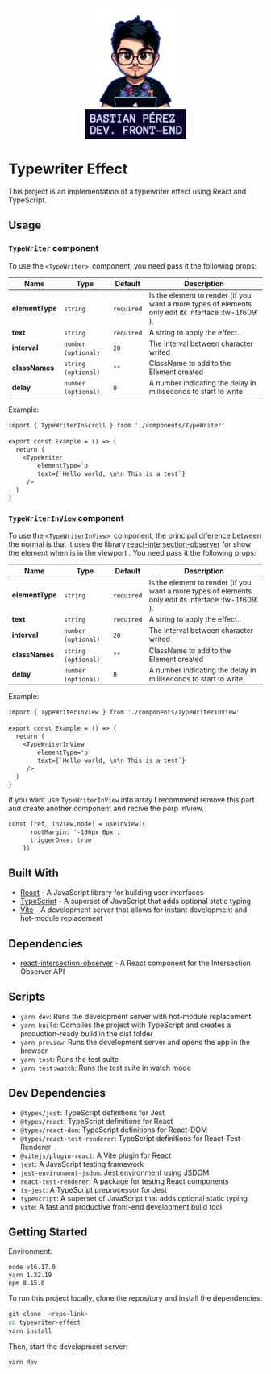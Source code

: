 <div align="center">
  <img alt="Logo" src="https://github.com/stuk4/typewriter-effect/blob/main/static/500x500.png" width="200" />
</div>
<div align="center">
  <img alt="Logo" src="https://github.com/stuk4/typewriter-effect/blob/main/static/gif_hero.gif" width="200" />
</div>

# Typewriter Effect

This project is an implementation of a typewriter effect using React and TypeScript.

## Usage
### `TypeWriter` component
To use the `<TypeWriter> `component, you need pass it the following props:

| Name                   | Type                      | Default     | Description                                                                                                                                                                                                                                                                                     |
| ---------------------- | ------------------------- | ----------- | ----------------------------------------------------------------------------------------------------------------------------------------------------------------------------------------------------------------------------------------------------------------------------------------------- |
| **elementType**               | `string`                 | `required`  | Is the element to render (if you want a more types of elements only edit its interface :tw-1f609: ).  |
| **text**         | `string`                  | `required`     | A string to apply the effect..
| **interval**           | `number (optional)` | `20` | The interval between character writed                                                                                                                                               |
| **classNames**  | `string (optional)`                 | `""`     |  ClassName to add to the Element created                                                                                                                                                                                      |
| **delay**           | `number (optional)`                  | `0` | A number indicating the  delay in milliseconds to start to write
Example:
```tsx
import { TypeWriterInScroll } from './components/TypeWriter'

export const Example = () => {
  return (
    <TypeWriter 
        elementType='p'
        text={`Hello world, \n\n This is a test`}
     />
  )
}

```
### `TypeWriterInView` component
To use the `<TypeWriterInView> `component, the principal diference between the normal is that it uses the library [react-intersection-observer](https://github.com/thebuilder/react-intersection-observer) for show  the element when is in the viewport . You need pass it the following props:

| Name                   | Type                      | Default     | Description                                                                                                                                                                                                                                                                                     |
| ---------------------- | ------------------------- | ----------- | ----------------------------------------------------------------------------------------------------------------------------------------------------------------------------------------------------------------------------------------------------------------------------------------------- |
| **elementType**               | `string`                 | `required`  | Is the element to render (if you want a more types of elements only edit its interface :tw-1f609: ).  |
| **text**         | `string`                  | `required`     | A string to apply the effect..
| **interval**           | `number (optional)` | `20` | The interval between character writed                                                                                                                                               |
| **classNames**  | `string (optional)`                 | `""`     |  ClassName to add to the Element created                                                                                                                                                                                      |
| **delay**           | `number (optional)`                  | `0` | A number indicating the  delay in milliseconds to start to write
Example:
```tsx
import { TypeWriterInView } from './components/TypeWriterInView'

export const Example = () => {
  return (
    <TypeWriterInView 
        elementType='p'
        text={`Hello world, \n\n This is a test`}
     />
  )
}
```
if you want use  `TypeWriterInView` into array I recommend remove this part and create another component and recive the porp InView.
```tsx
const [ref, inView,node] = useInView({
      rootMargin: '-100px 0px',
      triggerOnce: true
    })
```
## Built With
- [React](https://reactjs.org/) - A JavaScript library for building user interfaces
- [TypeScript](https://www.typescriptlang.org/) - A superset of JavaScript that adds optional static typing
- [Vite](https://github.com/vitejs/vite) - A development server that allows for instant development and hot-module replacement

## Dependencies
- [react-intersection-observer](https://github.com/thebuilder/react-intersection-observer) - A React component for the Intersection Observer API

## Scripts
- `yarn dev`: Runs the development server with hot-module replacement
- `yarn build`: Compiles the project with TypeScript and creates a production-ready build in the dist folder
- `yarn preview`: Runs the development server and opens the app in the browser
- `yarn test`: Runs the test suite
- `yarn test:watch`: Runs the test suite in watch mode

## Dev Dependencies
- `@types/jest`: TypeScript definitions for Jest
- `@types/react`: TypeScript definitions for React
- `@types/react-dom`: TypeScript definitions for React-DOM
- `@types/react-test-renderer`: TypeScript definitions for React-Test-Renderer
- `@vitejs/plugin-react`: A Vite plugin for React
- `jest`: A JavaScript testing framework
- `jest-environment-jsdom`: Jest environment using JSDOM
- `react-test-renderer`: A package for testing React components
- `ts-jest`: A TypeScript preprocessor for Jest
- `typescript`: A superset of JavaScript that adds optional static typing
- `vite`: A fast and productive front-end development build tool

## Getting Started
Environment:
```
node v16.17.0
yarn 1.22.19
npm 8.15.0
```
To run this project locally, clone the repository and install the dependencies:

```bash
git clone  <repo-link>
cd typewriter-effect
yarn install
```
Then, start the development server:
```bash
yarn dev
```
